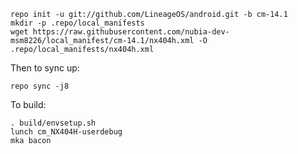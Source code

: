     repo init -u git://github.com/LineageOS/android.git -b cm-14.1
    mkdir -p .repo/local_manifests
    wget https://raw.githubusercontent.com/nubia-dev-msm8226/local_manifest/cm-14.1/nx404h.xml -O .repo/local_manifests/nx404h.xml

Then to sync up:

    repo sync -j8

To build:

    . build/envsetup.sh
    lunch cm_NX404H-userdebug
    mka bacon
